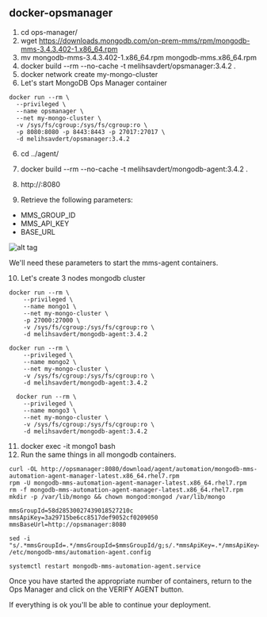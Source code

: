 ## docker-opsmanager

1. cd ops-manager/
2. wget https://downloads.mongodb.com/on-prem-mms/rpm/mongodb-mms-3.4.3.402-1.x86_64.rpm
3. mv mongodb-mms-3.4.3.402-1.x86_64.rpm mongodb-mms.x86_64.rpm
4. docker build --rm --no-cache -t melihsavdert/opsmanager:3.4.2 .
5. docker network create my-mongo-cluster
6. Let's start MongoDB Ops Manager container
```
docker run --rm \ 
  --privileged \
  --name opsmanager \
  --net my-mongo-cluster \
  -v /sys/fs/cgroup:/sys/fs/cgroup:ro \
  -p 8080:8080 -p 8443:8443 -p 27017:27017 \
  -d melihsavdert/opsmanager:3.4.2
```
6. cd ../agent/
7. docker build --rm --no-cache -t melihsavdert/mongodb-agent:3.4.2 .
8. http://<ip-address>:8080

9. Retrieve the following parameters:

- MMS_GROUP_ID
- MMS_API_KEY
- BASE_URL

![alt tag](https://cloud.githubusercontent.com/assets/5485061/6651746/4be248a8-ca53-11e4-8637-b0391302ac6c.png)

We'll need these parameters to start the mms-agent containers.

10. Let's create 3 nodes mongodb cluster
```
docker run --rm \
	--privileged \
	--name mongo1 \
	--net my-mongo-cluster \
	-p 27000:27000 \
	-v /sys/fs/cgroup:/sys/fs/cgroup:ro \
	-d melihsavdert/mongodb-agent:3.4.2
```
```
docker run --rm \
	--privileged \
	--name mongo2 \
	--net my-mongo-cluster \
	-v /sys/fs/cgroup:/sys/fs/cgroup:ro \
	-d melihsavdert/mongodb-agent:3.4.2
```
```
  docker run --rm \
	--privileged \
	--name mongo3 \
	--net my-mongo-cluster \
	-v /sys/fs/cgroup:/sys/fs/cgroup:ro \
	-d melihsavdert/mongodb-agent:3.4.2
```
11. docker exec -it mongo1 bash
12. Run the same things in all mongodb containers.
```
curl -OL http://opsmanager:8080/download/agent/automation/mongodb-mms-automation-agent-manager-latest.x86_64.rhel7.rpm
rpm -U mongodb-mms-automation-agent-manager-latest.x86_64.rhel7.rpm
rm -f mongodb-mms-automation-agent-manager-latest.x86_64.rhel7.rpm
mkdir -p /var/lib/mongo && chown mongod:mongod /var/lib/mongo

mmsGroupId=58d28530027439018527210c
mmsApiKey=3a29715be6cc8517def9052cf0209050
mmsBaseUrl=http://opsmanager:8080

sed -i "s/.*mmsGroupId=.*/mmsGroupId=$mmsGroupId/g;s/.*mmsApiKey=.*/mmsApiKey=$mmsApiKey/g;s#.*mmsBaseUrl=.*#mmsBaseUrl=$mmsBaseUrl#g"  /etc/mongodb-mms/automation-agent.config

systemctl restart mongodb-mms-automation-agent.service
```
Once you have started the appropriate number of containers, return to the Ops Manager and click on the VERIFY AGENT button.

If everything is ok you'll be able to continue your deployment.
